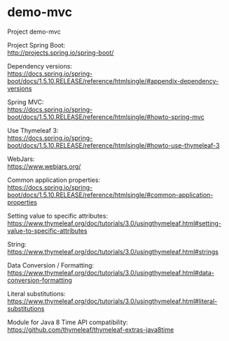 # demo-mvc
Project demo-mvc

Project Spring Boot: <br />
http://projects.spring.io/spring-boot/

Dependency versions: <br />
https://docs.spring.io/spring-boot/docs/1.5.10.RELEASE/reference/htmlsingle/#appendix-dependency-versions

Spring MVC: <br />
https://docs.spring.io/spring-boot/docs/1.5.10.RELEASE/reference/htmlsingle/#howto-spring-mvc

Use Thymeleaf 3: <br />
https://docs.spring.io/spring-boot/docs/1.5.10.RELEASE/reference/htmlsingle/#howto-use-thymeleaf-3

WebJars:<br />
https://www.webjars.org/

Common application properties:<br />
https://docs.spring.io/spring-boot/docs/1.5.10.RELEASE/reference/htmlsingle/#common-application-properties

Setting value to specific attributes:<br />
https://www.thymeleaf.org/doc/tutorials/3.0/usingthymeleaf.html#setting-value-to-specific-attributes

String:<br />
https://www.thymeleaf.org/doc/tutorials/3.0/usingthymeleaf.html#strings

Data Conversion / Formatting:<br />
https://www.thymeleaf.org/doc/tutorials/3.0/usingthymeleaf.html#data-conversion-formatting

Literal substitutions:<br />
https://www.thymeleaf.org/doc/tutorials/3.0/usingthymeleaf.html#literal-substitutions

Module for Java 8 Time API compatibility:<br />
https://github.com/thymeleaf/thymeleaf-extras-java8time